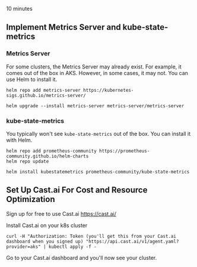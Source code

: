 10 minutes

## Implement Metrics Server and kube-state-metrics


### Metrics Server
For some clusters, the Metrics Server may already exist. For example, it comes out of the box in AKS. However, in some cases, it may not. You can use Helm to install it.

```
helm repo add metrics-server https://kubernetes-sigs.github.io/metrics-server/
```

```
helm upgrade --install metrics-server metrics-server/metrics-server
```


### kube-state-metrics

You typically won't see `kube-state-metrics` out of the box. You can install it with Helm.

```
helm repo add prometheus-community https://prometheus-community.github.io/helm-charts
helm repo update
```

```
helm install kubestatemetrics prometheus-community/kube-state-metrics
```

## Set Up Cast.ai For Cost and Resource Optimization

Sign up for free to use Cast.ai https://cast.ai/

Install Cast.ai on your k8s cluster

```
curl -H "Authorization: Token (you'll get this from your Cast.ai dashboard when you signed up) "https://api.cast.ai/v1/agent.yaml?provider=aks" | kubectl apply -f -
```

Go to your Cast.ai dashboard and you'll now see your cluster.